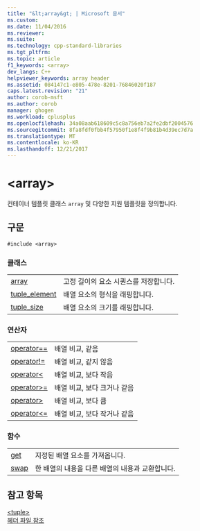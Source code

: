 ```yaml
---
title: "&lt;array&gt; | Microsoft 문서"
ms.custom: 
ms.date: 11/04/2016
ms.reviewer: 
ms.suite: 
ms.technology: cpp-standard-libraries
ms.tgt_pltfrm: 
ms.topic: article
f1_keywords: <array>
dev_langs: C++
helpviewer_keywords: array header
ms.assetid: 084147c1-e805-478e-8201-76846020f187
caps.latest.revision: "21"
author: corob-msft
ms.author: corob
manager: ghogen
ms.workload: cplusplus
ms.openlocfilehash: 34a08aab618609c5c8a756eb7a2fe2dbf2004576
ms.sourcegitcommit: 8fa8fdf0fbb4f57950f1e8f4f9b81b4d39ec7d7a
ms.translationtype: MT
ms.contentlocale: ko-KR
ms.lasthandoff: 12/21/2017
---
```

# <a name="ltarraygt"></a>&lt;array&gt;
컨테이너 템플릿 클래스 `array` 및 다양한 지원 템플릿을 정의합니다.  
  
## <a name="syntax"></a>구문  
  
```  
#include <array>  
```  
  
### <a name="classes"></a>클래스  
  
|||  
|-|-|  
|[array](../standard-library/array-class-stl.md)|고정 길이의 요소 시퀀스를 저장합니다.|  
|[tuple_element](../standard-library/tuple-element-class-tuple.md)|배열 요소의 형식을 래핑합니다.|  
|[tuple_size](../standard-library/tuple-size-class-tuple.md)|배열 요소의 크기를 래핑합니다.|  
  
### <a name="operators"></a>연산자  
  
|||  
|-|-|  
|[operator==](../standard-library/array-operators.md#op_eq_eq)|배열 비교, 같음|  
|[operator!=](../standard-library/array-operators.md#op_neq)|배열 비교, 같지 않음|  
|[operator\<](../standard-library/array-operators.md#op_lt)|배열 비교, 보다 작음|  
|[operator>=](../standard-library/array-operators.md#op_gt_eq)|배열 비교, 보다 크거나 같음|  
|[operator>](../standard-library/array-operators.md#op_gt)|배열 비교, 보다 큼|  
|[operator<=](../standard-library/array-operators.md#op_lt_eq)|배열 비교, 보다 작거나 같음|  
  
### <a name="functions"></a>함수  
  
|||  
|-|-|  
|[get](../standard-library/array-functions.md#get)|지정된 배열 요소를 가져옵니다.|  
|[swap](../standard-library/array-functions.md#swap)|한 배열의 내용을 다른 배열의 내용과 교환합니다.|  
  
## <a name="see-also"></a>참고 항목  
 [\<tuple>](../standard-library/tuple.md)   
 [헤더 파일 참조](../standard-library/cpp-standard-library-header-files.md)



